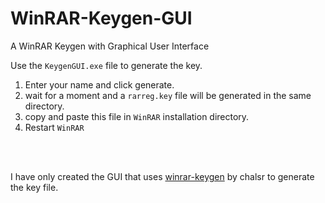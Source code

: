 # WinRAR-Keygen-GUI
A WinRAR Keygen with Graphical User Interface

Use the `KeygenGUI.exe` file to generate the key.

  1. Enter your name and click generate.
  2. wait for a moment and a `rarreg.key` file will be generated in the same directory.
  3. copy and paste this file in `WinRAR` installation directory.
  4. Restart `WinRAR`

<br>
<br>

I have only created the GUI that uses [winrar-keygen](https://github.com/chalsr/winrar-keygen/tree/master/math_functions) by chalsr to generate the key file.
